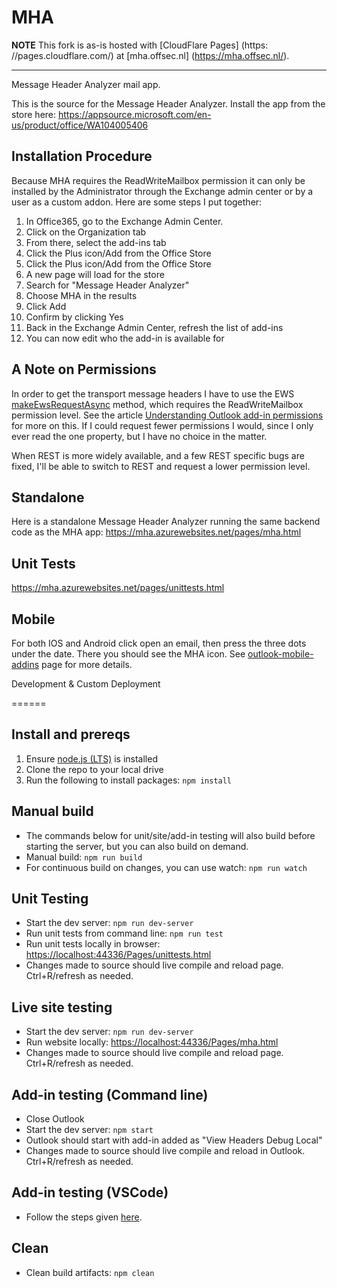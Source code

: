 MHA
=====

**NOTE** This fork is as-is hosted with [CloudFlare Pages] (https: //pages.cloudflare.com/) at [mha.offsec.nl] (<https://mha.offsec.nl/>).

-----

Message Header Analyzer mail app.

This is the source for the Message Header Analyzer. Install the app from the store here:
<https://appsource.microsoft.com/en-us/product/office/WA104005406>

Installation Procedure
-----

Because MHA requires the ReadWriteMailbox permission it can only be installed by the Administrator through the Exchange admin center or by a user as a custom addon. Here are some steps I put together:

1. In Office365, go to the Exchange Admin Center.
2. Click on the Organization tab
3. From there, select the add-ins tab
4. Click the Plus icon/Add from the Office Store
5. Click the Plus icon/Add from the Office Store
6. A new page will load for the store
7. Search for "Message Header Analyzer"
8. Choose MHA in the results
9. Click Add
10. Confirm by clicking Yes
11. Back in the Exchange Admin Center, refresh the list of add-ins
12. You can now edit who the add-in is available for

A Note on Permissions
-----

In order to get the transport message headers I have to use the EWS [makeEwsRequestAsync](https://learn.microsoft.com/en-us/javascript/api/outlook/office.mailbox?view=outlook-js-preview&preserve-view=true#outlook-office-mailbox-makeewsrequestasync-member(1)) method, which requires the ReadWriteMailbox permission level. See the article [Understanding Outlook add-in permissions](https://learn.microsoft.com/en-us/office/dev/add-ins/outlook/understanding-outlook-add-in-permissions) for more on this. If I could request fewer permissions I would, since I only ever read the one property, but I have no choice in the matter.

When REST is more widely available, and a few REST specific bugs are fixed, I'll be able to switch to REST and request a lower permission level.

Standalone
-----

Here is a standalone Message Header Analyzer running the same backend code as the MHA app:
<https://mha.azurewebsites.net/pages/mha.html>

Unit Tests
-----

<https://mha.azurewebsites.net/pages/unittests.html>

Mobile
-----

For both IOS and Android click open an email, then press the three dots under the date. There you should see the MHA icon. See [outlook-mobile-addins](https://learn.microsoft.com/en-us/office/dev/add-ins/outlook/outlook-mobile-addins) page for more details.

Development & Custom Deployment

======

Install and prereqs
-----

1. Ensure [node.js (LTS)](https://nodejs.org/en) is installed
1. Clone the repo to your local drive
1. Run the following to install packages: `npm install`

Manual build
-----

- The commands below for unit/site/add-in testing will also build before starting the server, but you can also build on demand.
- Manual build: `npm run build`
- For continuous build on changes, you can use watch: `npm run watch`

Unit Testing
-----

- Start the dev server: `npm run dev-server`
- Run unit tests from command line: `npm run test`
- Run unit tests locally in browser: <https://localhost:44336/Pages/unittests.html>
- Changes made to source should live compile and reload page. Ctrl+R/refresh as needed.

Live site testing
-----

- Start the dev server: `npm run dev-server`
- Run website locally: <https://localhost:44336/Pages/mha.html>
- Changes made to source should live compile and reload page. Ctrl+R/refresh as needed.

Add-in testing (Command line)
-----

- Close Outlook
- Start the dev server: `npm start`
- Outlook should start with add-in added as "View Headers Debug Local"
- Changes made to source should live compile and reload in Outlook. Ctrl+R/refresh as needed.

Add-in testing (VSCode)
-----

- Follow the steps given [here](https://learn.microsoft.com/en-us/office/dev/add-ins/testing/debug-desktop-using-edge-chromium#use-the-visual-studio-code-debugger).

Clean
-----

- Clean build artifacts: `npm clean`
